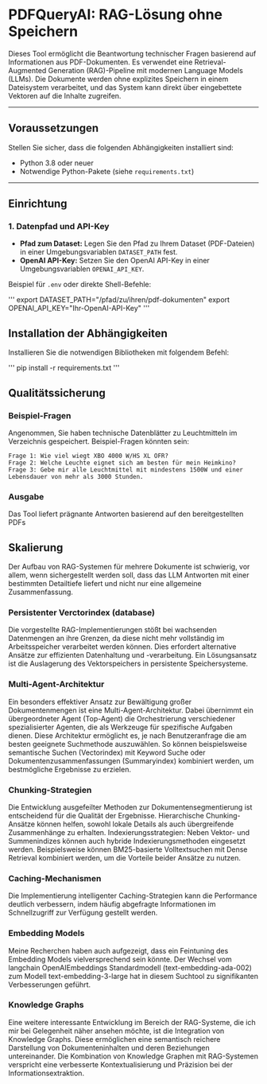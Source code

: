 # PDFQueryAI: RAG-Lösung ohne Speichern

Dieses Tool ermöglicht die Beantwortung technischer Fragen basierend auf Informationen aus PDF-Dokumenten. Es verwendet eine Retrieval-Augmented Generation (RAG)-Pipeline mit modernen Language Models (LLMs). Die Dokumente werden ohne explizites Speichern in einem Dateisystem verarbeitet, und das System kann direkt über eingebettete Vektoren auf die Inhalte zugreifen.

---

## Voraussetzungen

Stellen Sie sicher, dass die folgenden Abhängigkeiten installiert sind:

- Python 3.8 oder neuer
- Notwendige Python-Pakete (siehe `requirements.txt`)

---

## Einrichtung

### 1. Datenpfad und API-Key

- **Pfad zum Dataset:** Legen Sie den Pfad zu Ihrem Dataset (PDF-Dateien) in einer Umgebungsvariablen `DATASET_PATH` fest.
- **OpenAI API-Key:** Setzen Sie den OpenAI API-Key in einer Umgebungsvariablen `OPENAI_API_KEY`.

Beispiel für `.env` oder direkte Shell-Befehle:

'''
export DATASET_PATH="/pfad/zu/ihren/pdf-dokumenten"
export OPENAI_API_KEY="Ihr-OpenAI-API-Key"
'''

##  Installation der Abhängigkeiten

Installieren Sie die notwendigen Bibliotheken mit folgendem Befehl:

'''
pip install -r requirements.txt
'''

## Qualitätssicherung

### Beispiel-Fragen

Angenommen, Sie haben technische Datenblätter zu Leuchtmitteln im Verzeichnis gespeichert. Beispiel-Fragen könnten sein:

    Frage 1: Wie viel wiegt XBO 4000 W/HS XL OFR?
    Frage 2: Welche Leuchte eignet sich am besten für mein Heimkino?
    Frage 3: Gebe mir alle Leuchtmittel mit mindestens 1500W und einer Lebensdauer von mehr als 3000 Stunden.

### Ausgabe

Das Tool liefert prägnante Antworten basierend auf den bereitgestellten PDFs


## Skalierung

Der Aufbau von RAG-Systemen für mehrere Dokumente ist schwierig, vor allem, wenn sichergestellt werden soll, dass das LLM Antworten mit einer bestimmten Detailtiefe liefert und nicht nur eine allgemeine Zusammenfassung.

### Persistenter Verctorindex (database)
Die vorgestellte RAG-Implementierungen stößt bei wachsenden Datenmengen an ihre Grenzen, da diese nicht mehr vollständig im Arbeitsspeicher verarbeitet werden können. Dies erfordert alternative Ansätze zur effizienten Datenhaltung und -verarbeitung. Ein Lösungsansatz ist die Auslagerung des Vektorspeichers in persistente Speichersysteme.


### Multi-Agent-Architektur
Ein besonders effektiver Ansatz zur Bewältigung großer Dokumentenmengen ist eine Multi-Agent-Architektur. Dabei übernimmt ein übergeordneter Agent (Top-Agent) die Orchestrierung verschiedener spezialisierter Agenten, die als Werkzeuge für spezifische Aufgaben dienen. Diese Architektur ermöglicht es, je nach Benutzeranfrage die am besten geeignete Suchmethode auszuwählen. So können beispielsweise semantische Suchen (Vectorindex) mit Keyword Suche oder Dokumentenzusammenfassungen (Summaryindex) kombiniert werden, um bestmögliche Ergebnisse zu erzielen.

### Chunking-Strategien
Die Entwicklung ausgefeilter Methoden zur Dokumentensegmentierung ist entscheidend für die Qualität der Ergebnisse. Hierarchische Chunking-Ansätze können helfen, sowohl lokale Details als auch übergreifende Zusammenhänge zu erhalten.
Indexierungsstrategien: Neben Vektor- und Summenindizes können auch hybride Indexierungsmethoden eingesetzt werden. Beispielsweise können BM25-basierte Volltextsuchen mit Dense Retrieval kombiniert werden, um die Vorteile beider Ansätze zu nutzen.

### Caching-Mechanismen

Die Implementierung intelligenter Caching-Strategien kann die Performance deutlich verbessern, indem häufig abgefragte Informationen im Schnellzugriff zur Verfügung gestellt werden.

### Embedding Models 

Meine Recherchen haben auch aufgezeigt, dass ein Feintuning des Embedding Models vielversprechend sein könnte.
Der Wechsel vom langchain OpenAIEmbeddings Standardmodell (text-embedding-ada-002) zum Modell text-embedding-3-large hat in diesem Suchtool zu signifikanten Verbesserungen geführt. 

### Knowledge Graphs
Eine weitere interessante Entwicklung im Bereich der RAG-Systeme, die ich mir bei Gelegenheit näher ansehen möchte, ist die Integration von Knowledge Graphs. Diese ermöglichen eine semantisch reichere Darstellung von Dokumenteninhalten und deren Beziehungen untereinander. Die Kombination von Knowledge Graphen mit RAG-Systemen verspricht eine verbesserte Kontextualisierung und Präzision bei der Informationsextraktion.